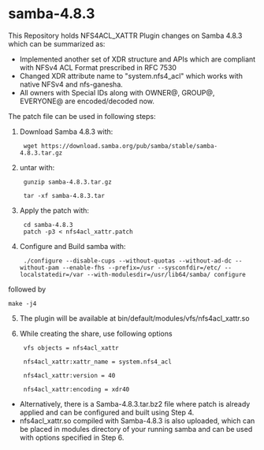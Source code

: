 # samba-4.8.3
This Repository holds NFS4ACL_XATTR Plugin changes on Samba 4.8.3 which can be summarized as:

* Implemented another set of XDR structure and APIs which are compliant with NFSv4 ACL Format prescribed in RFC 7530
* Changed XDR attribute name to "system.nfs4_acl" which works with native NFSv4 and nfs-ganesha.
* All owners with Special IDs along with OWNER@, GROUP@, EVERYONE@ are encoded/decoded now.


The patch file can be used in following steps:

1. Download Samba 4.8.3 with:

		wget https://download.samba.org/pub/samba/stable/samba-4.8.3.tar.gz  

2. untar with: 

		gunzip samba-4.8.3.tar.gz 

		tar -xf samba-4.8.3.tar

3. Apply the patch with: 
	
		cd samba-4.8.3
		patch -p3 < nfs4acl_xattr.patch

4. Configure and Build samba with: 

		./configure --disable-cups --without-quotas --without-ad-dc --without-pam --enable-fhs --prefix=/usr --sysconfdir=/etc/ --localstatedir=/var --with-modulesdir=/usr/lib64/samba/ configure

followed by 

	make -j4

5. The plugin will be available at bin/default/modules/vfs/nfs4acl_xattr.so 

6. While creating the share, use following options

        vfs objects = nfs4acl_xattr
	
        nfs4acl_xattr:xattr_name = system.nfs4_acl
	
        nfs4acl_xattr:version = 40
	
        nfs4acl_xattr:encoding = xdr40
        


* Alternatively, there is a Samba-4.8.3.tar.bz2 file where patch is already applied and can be configured and built using Step 4.
* nfs4acl_xattr.so compiled with Samba-4.8.3 is also uploaded, which can be placed in modules directory of your running samba and can be used with options specified in Step 6. 







